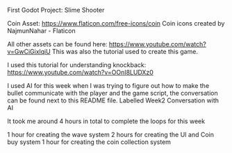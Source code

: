 First Godot Project: Slime Shooter

Coin Asset: https://www.flaticon.com/free-icons/coin 
Coin icons created by NajmunNahar - Flaticon

All other assets can be found here: https://www.youtube.com/watch?v=GwCiGixlqiU
This was also the tutorial used to create this game.

I used this tutorial for understanding knockback: https://www.youtube.com/watch?v=OOnI8LUDXz0

I used AI for this week when I was trying to figure out how to make the bullet communicate with the player and the game script, the conversation can be found next to this README file. Labelled Week2 Conversation with AI


It took me around 4 hours in total to complete the loops for this week

1 hour for creating the wave system
2 hours for creating the UI and Coin buy system
1 hour for creating the coin collection system






